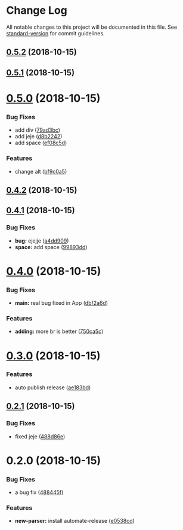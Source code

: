 # Change Log

All notable changes to this project will be documented in this file. See [standard-version](https://github.com/conventional-changelog/standard-version) for commit guidelines.

<a name="0.5.2"></a>
## [0.5.2](https://github.com/EmanuelGenially/test-automate-release/compare/v0.5.1...v0.5.2) (2018-10-15)



<a name="0.5.1"></a>
## [0.5.1](https://github.com/EmanuelGenially/test-automate-release/compare/v0.5.0...v0.5.1) (2018-10-15)



<a name="0.5.0"></a>
# [0.5.0](https://github.com/EmanuelGenially/test-automate-release/compare/v0.4.2...v0.5.0) (2018-10-15)


### Bug Fixes

* add div ([79ad3bc](https://github.com/EmanuelGenially/test-automate-release/commit/79ad3bc))
* add jeje ([d8b2242](https://github.com/EmanuelGenially/test-automate-release/commit/d8b2242))
* add space ([ef08c5d](https://github.com/EmanuelGenially/test-automate-release/commit/ef08c5d))


### Features

* change alt ([bf9c0a5](https://github.com/EmanuelGenially/test-automate-release/commit/bf9c0a5))



<a name="0.4.2"></a>
## [0.4.2](https://github.com/EmanuelGenially/test-automate-release/compare/v0.4.1...v0.4.2) (2018-10-15)



<a name="0.4.1"></a>
## [0.4.1](https://github.com/EmanuelGenially/test-automate-release/compare/v0.4.0...v0.4.1) (2018-10-15)


### Bug Fixes

* **bug:** ejejje ([a4dd909](https://github.com/EmanuelGenially/test-automate-release/commit/a4dd909))
* **space:** add space ([99893dd](https://github.com/EmanuelGenially/test-automate-release/commit/99893dd))



<a name="0.4.0"></a>
# [0.4.0](https://github.com/EmanuelGenially/test-automate-release/compare/v0.3.0...v0.4.0) (2018-10-15)


### Bug Fixes

* **main:**  real bug fixed in App ([dbf2a6d](https://github.com/EmanuelGenially/test-automate-release/commit/dbf2a6d))


### Features

* **adding:** more br is better ([750ca5c](https://github.com/EmanuelGenially/test-automate-release/commit/750ca5c))



<a name="0.3.0"></a>
# [0.3.0](https://github.com/EmanuelGenially/test-automate-release/compare/v0.2.1...v0.3.0) (2018-10-15)


### Features

* auto publish release ([ae183bd](https://github.com/EmanuelGenially/test-automate-release/commit/ae183bd))



<a name="0.2.1"></a>
## [0.2.1](https://github.com/EmanuelGenially/test-automate-release/compare/v0.2.0...v0.2.1) (2018-10-15)


### Bug Fixes

* fixed jeje ([488d86e](https://github.com/EmanuelGenially/test-automate-release/commit/488d86e))



<a name="0.2.0"></a>
# 0.2.0 (2018-10-15)


### Bug Fixes

* a bug fix ([488445f](https://github.com/EmanuelGenially/test-automate-release/commit/488445f))


### Features

* **new-parser:** install automate-release ([e0538cd](https://github.com/EmanuelGenially/test-automate-release/commit/e0538cd))
